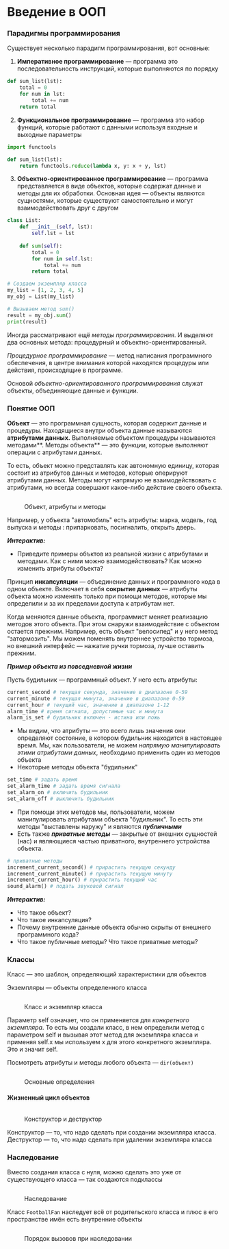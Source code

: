 # Введение в ООП

### Парадигмы программирования

Существует несколько парадигм программирования, вот основные:

1. **Императивное программирование** — программа это последовательность инструкций, которые выполняются по порядку

```python
def sum_list(lst):
    total = 0
    for num in lst:
        total += num
    return total
```

2. **Функциональное программирование** — программа это набор функций, которые работают с данными используя входные и выходные параметры

```python
import functools

def sum_list(lst):
    return functools.reduce(lambda x, y: x + y, lst)
```

3. **Объектно-ориентированное программирование** — программа представляется в виде объектов, которые содержат данные и методы для их обработки. Основная идея — объекты являются сущностями, которые существуют самостоятельно и могут взаимодействовать друг с другом

```python
class List:
    def __init__(self, lst):
        self.lst = lst
    
    def sum(self):
        total = 0
        for num in self.lst:
            total += num
        return total

# Создаем экземпляр класса
my_list = [1, 2, 3, 4, 5]
my_obj = List(my_list)

# Вызываем метод sum()
result = my_obj.sum()
print(result)
```

Иногда рассматривают ещё _методы программирования_. И выделяют два основных метода: процедурный и объектно-ориентированный.

_Процедурное программирование_ — метод написания программного обеспечения, в центре внимания которой находятся процедуры или действия, происходящие в программе.&#x20;

Основой _объектно-ориентированного программирования_ служат объекты, объединяющие данные и функции.

### Понятие ООП

**Объект** — это программная сущность, которая содержит данные и процедуры. Находящиеся внутри объекта данные называются **атрибутами данных.** Выполняемые объектом процедуры называются методами**. Методы объекта** —  это функции, которые выполняют операции с атрибутами данных.

То есть, объект можно представлять как автономную единицу, которая состоит из атрибутов данных и методов, которые оперируют атрибутами данных. Методы могут напрямую не взаимодействовать с атрибутами, но всегда совершают какое-либо действие своего объекта.

<figure><img src="../.gitbook/assets/image.png" alt=""><figcaption><p>Объект, атрибуты и методы</p></figcaption></figure>

Например, у объекта "автомобиль" есть атрибуты: марка, модель,  год выпуска и методы : припарковать, посигналить, открыть дверь.&#x20;

_**Интерактив:**_

* Приведите примеры объктов из реальной жизни с атрибутами и методами. Как с ними можно взаимодействовать? Как можно изменить атрибуты объекта?

Принцип **инкапсуляции** — объединение данных и программного кода в одном объекте. Включает в себя **сокрытие данных** — атрибуты объекта можно изменять только при помощи методов, которые мы определили и за их пределами доступа к атрибутам нет.

Когда меняются данные объекта, программист меняет реализацию методов этого объекта. При этом снаружи взаимодействие с объектом остается прежним. Например, есть объект "велосипед" и у него метод "затормозить". Мы можем поменять внутреннее устройство тормоза, но внешний интерфейс — нажатие ручки тормоза, лучше оставить прежним.

_**Пример объекта из повседневной жизни**_

Пусть будильник — программный объект. У него есть атрибуты:

```python
current_second # текущая секунда, значение в диапазоне 0-59
current_minute # текущая минута, значение в диапазоне 0-59
current_hour # текущий час, значение в диапазоне 1-12
alarm_time # время сигнала, допустимые час и минута
alarm_is_set # будильник включен - истина или ложь
```

* Мы видим, что атрибуты — это всего лишь значения они определяют состояние, в котором будильник находится в настоящее время. Мы, как пользователи, не можем _напрямую манипулировать этими атрибутами данных_, необходимо применить один из методов объекта
* Некоторые методы объекта "будильник"

```python
set_time # задать время
set_alarm_time # задать время сигнала
set_alarm_on # включить будильник
set_alarm_off # выключить будильник
```

* При помощи этих методов мы, пользователи, можем манипулировать атрибутами объекта "будильник".  То есть эти методы "выставлены наружу" и являются _**публичными**_
* Есть также _**приватные методы**_ — закрытые от внешних сущностей (нас) и являющиеся частью приватного, внутреннего устройства объекта.

```python
# приватные методы
increment_current_second() # прирастить текущую секунду
increment_current_minute() # прирастить текущую минуту
increment_current_hour() # прирастить текущий час
sound_alarm() # подать звуковой сигнал
```

_**Интерактив:**_

* Что такое объект?
* Что такое инкапсуляция?
* Почему внутренние данные объекта обычно скрыты от внешнего программного кода?
* Что такое публичные методы? Что такое приватные методы?

### Классы

Класс — это шаблон, определяющий характеристики для объектов

Экземпляры — объекты определенного класса

<figure><img src="../.gitbook/assets/image (8).png" alt=""><figcaption><p>Класс и экземпляр класса</p></figcaption></figure>

Параметр self означает, что он применяется для _конкретного экземпляра_. То есть мы создали класс, в нем определили метод с параметром self и вызывая этот метод для экземпляра класса и применяя self.x мы используем x для этого конкретного экземпляра. Это и значит self.

Посмотреть атрибуты и методы любого объекта — `dir(объект)`

<figure><img src="../.gitbook/assets/image (12).png" alt=""><figcaption><p>Основные определения</p></figcaption></figure>

#### Жизненный цикл объектов

<figure><img src="../.gitbook/assets/image (9).png" alt=""><figcaption><p>Конструктор и деструктор</p></figcaption></figure>

Конструктор — то, что надо сделать при создании экземпляра класса. Деструктор — то, что надо сделать при удалении экземпляра класса

### Наследование

Вместо создания класса с нуля, можно сделать это уже от существующего класса — так создаются подклассы

<figure><img src="../.gitbook/assets/image (10).png" alt=""><figcaption><p>Наследование</p></figcaption></figure>

Класс `FootballFan` наследует всё от родительского класса и плюс в его пространстве имён есть внутренние объекты

<figure><img src="../.gitbook/assets/image (11).png" alt=""><figcaption><p>Порядок вызовов при наследовании</p></figcaption></figure>
